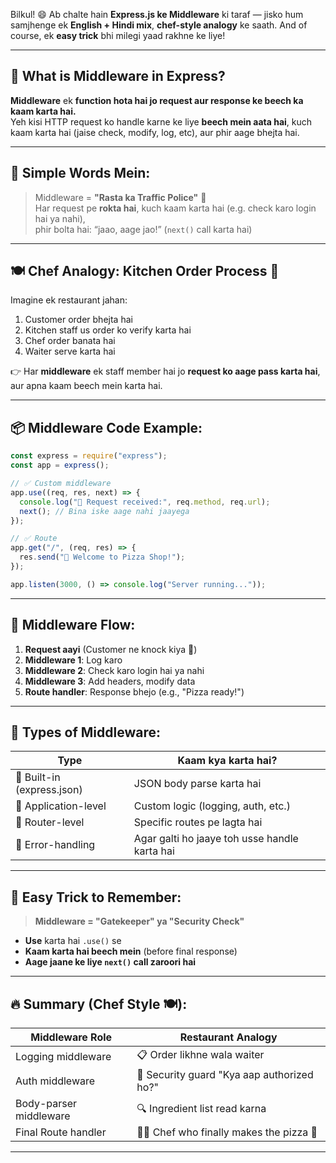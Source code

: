 Bilkul! 😄 Ab chalte hain **Express.js ke Middleware** ki taraf — jisko hum samjhenge ek **English + Hindi mix**, **chef-style analogy** ke saath. And of course, ek **easy trick** bhi milegi yaad rakhne ke liye!

---

## 🧩 What is Middleware in Express?

**Middleware** ek **function hota hai jo request aur response ke beech ka kaam karta hai.**  
Yeh kisi HTTP request ko handle karne ke liye **beech mein aata hai**, kuch kaam karta hai (jaise check, modify, log, etc), aur phir aage bhejta hai.

---

## 🧠 Simple Words Mein:

> Middleware = **"Rasta ka Traffic Police"** 🛑  
> Har request pe **rokta hai**, kuch kaam karta hai (e.g. check karo login hai ya nahi),  
> phir bolta hai: “jaao, aage jao!” (`next()` call karta hai)

---

## 🍽️ Chef Analogy: Kitchen Order Process 🍕

Imagine ek restaurant jahan:

1. Customer order bhejta hai
2. Kitchen staff us order ko verify karta hai
3. Chef order banata hai
4. Waiter serve karta hai

👉 Har **middleware** ek staff member hai jo **request ko aage pass karta hai**, aur apna kaam beech mein karta hai.

---

## 📦 Middleware Code Example:

```js
const express = require("express");
const app = express();

// ✅ Custom middleware
app.use((req, res, next) => {
  console.log("🛑 Request received:", req.method, req.url);
  next(); // Bina iske aage nahi jaayega
});

// ✅ Route
app.get("/", (req, res) => {
  res.send("🍕 Welcome to Pizza Shop!");
});

app.listen(3000, () => console.log("Server running..."));
```

---

## 🔄 Middleware Flow:

1. **Request aayi** (Customer ne knock kiya 🚪)
2. **Middleware 1**: Log karo
3. **Middleware 2**: Check karo login hai ya nahi
4. **Middleware 3**: Add headers, modify data
5. **Route handler**: Response bhejo (e.g., "Pizza ready!")

---

## 🔢 Types of Middleware:

| Type                       | Kaam kya karta hai?                           |
| -------------------------- | --------------------------------------------- |
| 🔧 Built-in (express.json) | JSON body parse karta hai                     |
| 🧩 Application-level       | Custom logic (logging, auth, etc.)            |
| 🔁 Router-level            | Specific routes pe lagta hai                  |
| 🧼 Error-handling          | Agar galti ho jaaye toh usse handle karta hai |

---

## 🧠 Easy Trick to Remember:

> **Middleware = "Gatekeeper" ya "Security Check"**

- **Use** karta hai `.use()` se
- **Kaam karta hai beech mein** (before final response)
- **Aage jaane ke liye `next()` call zaroori hai**

---

## 🔥 Summary (Chef Style 🍽️):

| Middleware Role        | Restaurant Analogy                         |
| ---------------------- | ------------------------------------------ |
| Logging middleware     | 📋 Order likhne wala waiter                |
| Auth middleware        | 🛂 Security guard "Kya aap authorized ho?" |
| Body-parser middleware | 🔍 Ingredient list read karna              |
| Final Route handler    | 👨‍🍳 Chef who finally makes the pizza 🍕     |

---
